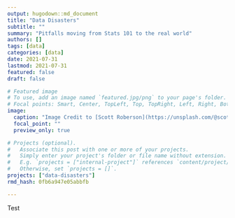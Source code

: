 ```yaml
---
output: hugodown::md_document
title: "Data Disasters"
subtitle: ""
summary: "Pitfalls moving from Stats 101 to the real world"
authors: []
tags: [data]
categories: [data]
date: 2021-07-31
lastmod: 2021-07-31
featured: false
draft: false

# Featured image
# To use, add an image named `featured.jpg/png` to your page's folder.
# Focal points: Smart, Center, TopLeft, Top, TopRight, Left, Right, BottomLeft, Bottom, BottomRight.
image:
  caption: "Image Credit to [Scott Roberson](https://unsplash.com/@scottrodgerson) on Unsplash"
  focal_point: ""
  preview_only: true

# Projects (optional).
#   Associate this post with one or more of your projects.
#   Simply enter your project's folder or file name without extension.
#   E.g. `projects = ["internal-project"]` references `content/project/deep-learning/index.md`.
#   Otherwise, set `projects = []`.
projects: ["data-disasters"]
rmd_hash: 0fb6a947e05abbfb

---
```


Test

